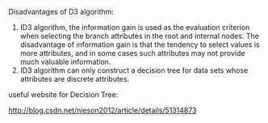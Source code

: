 Disadvantages of D3 algorithm:      
      
1. ID3 algorithm, the information gain is used as the evaluation criterion when selecting the branch attributes in the root and internal nodes. The disadvantage of information gain is that the tendency to select values is more attributes, and in some cases such attributes may not provide much valuable information.
2. ID3 algorithm can only construct a decision tree for data sets whose attributes are discrete attributes.



        
useful website for Decision Tree:     
         
http://blog.csdn.net/nieson2012/article/details/51314873
